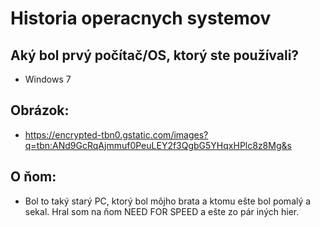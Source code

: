 # Historia operacnych systemov

## Aký bol prvý počítač/OS, ktorý ste používali?

* Windows 7

 ## Obrázok: 
 * https://encrypted-tbn0.gstatic.com/images?q=tbn:ANd9GcRqAjmmuf0PeuLEY2f3QgbG5YHqxHPlc8z8Mg&s

 ## O ňom:   
 * Bol to taký starý PC, ktorý bol môjho brata a ktomu ešte bol pomalý a sekal.
   Hral som na ňom NEED FOR SPEED a ešte zo pár iných hier.
